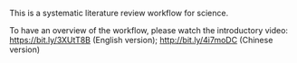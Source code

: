 This is a systematic literature review workflow for science.

To have an overview of the workflow, please watch the introductory video: 
https://bit.ly/3XUtT8B (English version); http://bit.ly/4i7moDC (Chinese version)

